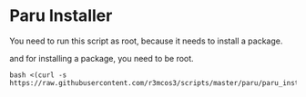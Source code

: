 # Paru Installer

You need to run this script as root,
because it needs to install a package.

and for installing a package, you need to be root. 

```
bash <(curl -s https://raw.githubusercontent.com/r3mcos3/scripts/master/paru/paru_installer.sh)
```
